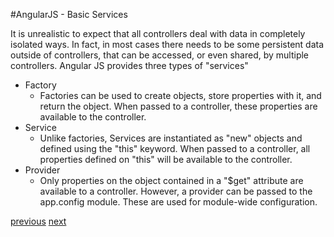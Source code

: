 #AngularJS - Basic Services

It is unrealistic to expect that all controllers deal with data in completely isolated ways. In fact, in most cases there needs to be some persistent data outside of controllers, that can be accessed, or even shared, by multiple controllers. Angular JS provides three types of "services"

* Factory
	- Factories can be used to create objects, store properties with it, and return the object. When passed to a controller, these properties are available to the controller. 
* Service
	- Unlike factories, Services are instantiated as "new" objects and defined using the "this" keyword. When passed to a controller, all properties defined on "this" will be available to the controller. 
* Provider
	- Only properties on the object contained in a "$get" attribute are available to a controller. However, a provider can be passed to the app.config module. These are used for module-wide configuration. 

[previous](Slide12_MVCarchitecture.md)    [next](Slide14_ServiceExample.md)
